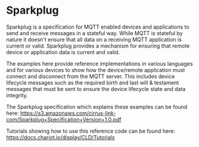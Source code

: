 # Sparkplug

Sparkplug is a specification for MQTT enabled devices and applications to send and receive messages in a stateful way.  While MQTT is stateful by nature it doesn't ensure that all data on a receiving MQTT application is current or valid.  Sparkplug provides a mechanism for ensuring that remote device or application data is current and valid.

The examples here provide reference implementations in various languages and for various devices to show how the device/remote application must connect and disconnect from the MQTT server.  This includes device lifecycle messages such as the required birth and last will & testament messages that must be sent to ensure the device lifecycle state and data integrity.

The Sparkplug specification which explains these examples can be found here: https://s3.amazonaws.com/cirrus-link-com/Sparkplug+Specification+Version+1.0.pdf

Tutorials showing how to use this reference code can be found here:
https://docs.chariot.io/display/CLD/Tutorials
